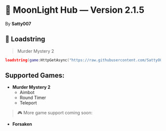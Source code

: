 # 🌙 MoonLight Hub — Version 2.1.5  
By **Satty007**

## 📜 Loadstring  
> Murder Mystery 2
```lua
loadstring(game:HttpGetAsync("https://raw.githubusercontent.com/SattyO07/MoonLight-Hub/refs/heads/main/Games/Mm2.lua"))()
```

## Supported Games:
- **Murder Mystery 2**
  - Aimbot  
  - Round Timer  
  - Teleport  

> 🎮 More game support coming soon:
 - **Forsaken**
